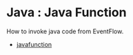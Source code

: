 # Java : Java Function

How to invoke java code from EventFlow.

* [javafunction](src/site/markdown/index.md) 
